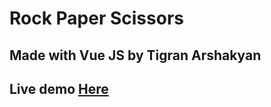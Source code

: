 # Rock Paper Scissors

## Made with Vue JS by Tigran Arshakyan

## Live demo <a href="vuetikorps.netlify.app">Here</a>
